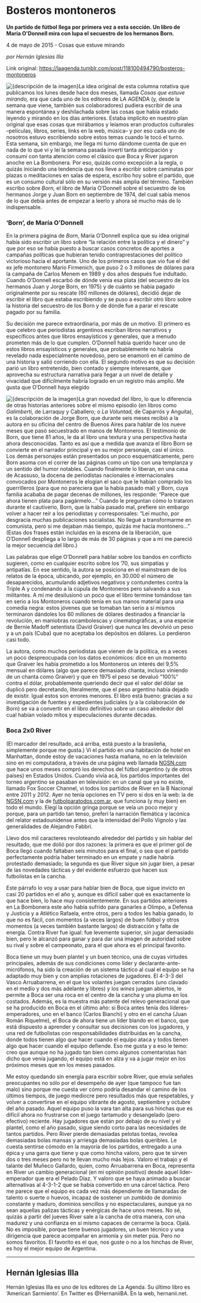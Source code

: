# Bosteros montoneros

**Un partido de fútbol llega por primera vez a esta sección. Un libro de María O'Donnell mira con lupa el secuestro de los hermanos Born.**

4 de mayo de 2015 - Cosas que estuve mirando

_por Hernán Iglesias Illa_

Link original: https://laagenda.tumblr.com/post/118100494790/bosteros-montoneros

![{descripción de la imagen}](https://64.media.tumblr.com/1b21f232527c32ba3db83527251f6b0b/tumblr_inline_pjzp2x9g8X1t6q87u_500.png)La idea original de esta columna rotativa que publicamos los lunes desde hace dos meses, llamada *Cosas que estuve mirando,* era que cada uno de los editores de LA AGENDA (y, desde la semana que viene, también sus colaboradores) pudiera escribir de una manera espontánea y deshilachada sobre las cosas que había estado leyendo y mirando en los días anteriores. Estaba implícito en nuestro plan original que esas cosas que mirábamos y leíamos eran productos culturales –películas, libros, series, links en la web, música– y por eso cada uno de nosotros estuvo escribiendo sobre estos temas cuando le tocó el turno. Esta semana, sin embargo, me llega mi turno dándome cuenta de que en nada de lo que vi y leí la semana pasada invertí tanta anticipación y consumí con tanta atención como el clásico que Boca y River jugaron anoche en La Bombonera. Por eso, quizás como excepción a la regla, o quizás iniciando una tendencia que nos lleve a escribir sobre caminatas por plazas o meditaciones en salas de espera, escribo hoy sobre el partido, que es un consumo cultural sólo en su versión más amplia del término. También escribo sobre *Born,* el libro de María O’Donnell sobre el secuestro de los hermanos Jorge y Juan Born en septiembre de 1974, del cual sabía menos de lo que debía antes de empezar a leerlo y ahora sé mucho más de lo indispensable.

### ‘Born’, de María O’Donnell

En la primera página de *Born*, María O’Donnell explica que su idea original había sido escribir un libro sobre “la relación entre la política y el dinero” y que por eso se había puesto a buscar casos concretos de aportes a campañas políticas que hubieran tenido contraprestaciones del político victorioso hacia el aportante. Uno de los primeros casos que vio fue el del ex jefe montonero Mario Firmenich, que puso 2 o 3 millones de dólares para la campaña de Carlos Menem en 1989 y dos años después fue indultado. Cuando O’Donnell escarbó de dónde venía esa plata (del secuestro de los hermanos Juan y Jorge Born, en 1975) y de cuánto se había pagado originalmente por su rescate (60 millones de dólares), decidió dejar de escribir el libro que estaba escribiendo y se puso a escribir otro libro sobre la historia del secuestro de los Born y de dónde fue a parar el rescate pagado por su familia.

Su decisión me parece extraordinaria, por más de un motivo. El primero es que celebro que periodistas argentinos escriban libros narrativos y específicos antes que libros ensayísticos y generales, que a menudo prometen más de lo que cumplen. O’Donnell había querido hacer uno de estos libros ensayísticos y generales, que probablemente no habría revelado nada especialmente novedoso, pero se enamoró en el camino de una historia y salió corriendo con ella. El segundo motivo es que su decisión parió un libro entretenido, bien contado y siempre interesante, que aprovecha su estructura narrativa para llegar a un nivel de detalle y vivacidad que difícilmente habría logrado en un registro más amplio. Me gusta que O’Donnell haya elegido 

![{descripción de la imagen}](https://64.media.tumblr.com/8360a21292c19e3385b240d06e9f3d37/tumblr_inline_pjzp2xLfK61t6q87u_250.jpg)La gran novedad del libro, lo que lo diferencia de otras historias anteriores sobre el mismo episodio (en libros como *Galimberti,* de Larraquy y Caballero; o *La Voluntad,* de Caparrós y Anguita), es la colaboración de Jorge Born, que durante seis meses recibió a la autora en su oficina del centro de Buenos Aires para hablar de los nueve meses que pasó secuestrado en manos de Montoneros. El testimonio de Born, que tiene 81 años, le da al libro una textura y una perspectiva hasta ahora desconocidas. Tanto es así que a medida que avanza el libro Born se convierte en el narrador principal y en su mejor personaje, casi el único. Los demás personajes están presentados un poco esquemáticamente, pero Born asoma con el correr de las páginas como un tipo con una templanza y un sentido del humor notables. Cuando finalmente lo liberan, en una casa de Acassuso, la docena de periodistas nacionales e internacionales convocados por Montoneros le elogian el saco que le habían comprado los guerrilleros (para que no pareciera que la había pasado mal) y Born, cuya familia acababa de pagar decenas de millones, les responde: “Parece que ahora tienen plata para pagármelo…” Cuando le preguntan cómo lo trataron durante el cautiverio, Born, que la había pasado mal, prefiere sin embargo volver a hacer reír a los periodistas y corresponsales: “Leí mucho, por desgracia muchas publicaciones socialistas. No llegué a transformarme en comunista, pero si me dejaban más tiempo, quizás me hacía montonero…” (Estas dos frases están incluidas en la escena de la liberación, que O’Donnell despliega a lo largo de más de 30 páginas y que a mí me pareció la mejor secuencia del libro.)

Las palabras que elige O’Donnell para hablar sobre los bandos en conflicto sugieren, como en cualquier escrito sobre los ’70, sus simpatías y antipatías. En ese sentido, la autora se posiciona en el mainstream de los relatos de la época, ubicando, por ejemplo, en 30.000 el número de desaparecidos, acumulando adjetivos negativos y contundentes contra la Triple A y condenando a la cúpula de Montoneros pero salvando a sus militantes. A mí me desilusionó un poco que el libro termine tomándose tan en serio a los Montoneros cuando tenía en sus manos material para una comedia negra: estos jóvenes que se tomaban tan serio a sí mismos terminaron dándoles los 60 millones de dólares destinados a financiar la revolución, en maniobras rocambolescas y cinematográficas, a una especie de Bernie Madoff setentista (David Graiver) que nunca les devolvió un peso y a un país (Cuba) que no aceptaba los depósitos en dólares. Lo perdieron casi todo.

La autora, como muchos periodistas que vienen de la política, es a veces un poco despreocupada con los datos económicos: dice en un momento que Graiver les había prometido a los Montoneros un interés del 9,5% mensual en dólares (algo que parece demasiado chanta, incluso viniendo de un chanta como Graiver) y que en 1975 el peso se devaluó “100%” contra el dólar, probablemente queriendo decir que el valor del dólar se duplicó pero decretando, literalmente, que el peso argentino había dejado de existir. Igual estos son errores menores. El libro está bueno: gracias a su investigación de fuentes y expedientes judiciales (y a la colaboración de Born) se va a convertir en el libro definitivo sobre un caso alrededor del cual habían volado mitos y especulaciones durante décadas.

### Boca 2x0 River

(El marcador del resultado, acá arriba, está puesto a la brasileña, simplemente porque me gusta.) Vi el partido en una habitación de hotel en Manhattan, donde estoy de vacaciones hasta mañana, no en la televisión sino en mi computadora, a través de una página web llamada [NGSN.com](http://NGSN.com) que hace unos meses compró los derechos del fútbol argentino (y de otros países) en Estados Unidos. Cuando vivía acá, los partidos importantes del torneo argentino se pasaban en televisión: en un canal que ya no existe, llamado Fox Soccer Channel, vi todos los partidos de River en la B Nacional entre 2011 y 2012. Ayer no tenía opciones en TV pero sí dos en la web: la de [NGSN.com](http://NGSN.com) y la de [futbolparatodos.com.ar](http://futbolparatodos.com.ar), que funciona (y muy bien) en todo el mundo. Elegí la opción gringa porque se veía un poco mejor y porque, para un partido tan tenso, preferí la narración flemática y lacónica del relator estadounidense antes que la intensidad del Pollo Vignolo y las generalidades de Alejandro Fabbri.

Llevo dos mil caracteres revoloteando alrededor del partido y sin hablar del resultado, que me dolió por dos razones: la primera es que el primer gol de Boca llegó cuando faltaban seis minutos para el final, o sea que el partido perfectamente podría haber terminado en un empate y nadie habría protestado demasiado; la segunda es que River sigue sin jugar bien, a pesar de las novedades tácticas y del evidente esfuerzo que hacen sus futbolistas en la cancha.

Este párrafo lo voy a usar para hablar bien de Boca, que sigue invicto en casi 20 partidos en el año y, aunque es difícil saber qué es exactamente lo que hace bien, lo hace muy consistentemente. En sus partidos anteriores en La Bombonera este año había sufrido para ganarles a Olimpo, a Defensa y Justicia y a Atlético Rafaela, entre otros, pero a todos les había ganado, lo que no es fácil, con momentos (a veces largos) de buen fútbol y otros momentos (a veces también bastante largos) de distracción y falta de energía. Contra River fue igual: fue levemente superior, sin jugar demasiado bien, pero le alcanzó para ganar y para dar una imagen de autoridad sobre su rival y sobre el campeonato, para el que ahora es el principal favorito.

Boca tiene un muy buen plantel y un buen técnico, una de cuyas virtudes principales, además de sus condiciones como líder y declarante-ante-micrófonos, ha sido la creación de un sistema táctico al cual el equipo se ha adaptado muy bien y con amplias rotaciones de jugadores. El 4-3-3 del Vasco Arruabarrena, en el que los volantes juegan cerrados (uno clavado en el medio y dos más adelante y libres) y los *wines* juegan abiertos, le permite a Boca ser una roca en el centro de la cancha y una pluma en los costados. Además, es la muestra más patente del relevo generacional que se ha producido en Boca en el último año: si Boca antes tenía dos líderes-emperadores, uno en el banco (Carlos Bianchi) y otro en el cancha (Juan Román Riquelme), el Boca de ahora tiene un líder blando en el banco, que está dispuesto a aprender y consultar sus decisiones con los jugadores, y una red de futbolistas con responsabilidades distribuidas en la cancha, donde todos tienen algo que hacer cuando el equipo ataca y todos tienen algo que hacer cuando el equipo defiende. Eso me gusta y a eso le temo: creo que aunque no ha jugado tan bien como algunos comentaristas han dicho que venía jugando, el equipo está en alza y va a jugar mejor en los próximos meses que en los meses pasados.

Me estoy quedando sin energía para escribir sobre River, que envía señales preocupantes no sólo por el desempeño de ayer (que tampoco fue tan malo) sino porque me cuesta ver cómo podría desandar el camino de los últimos tiempos, de juego mediocre pero resultados más que respetables, y volver a convertirse en el equipo vibrante de agosto, septiembre y octubre del año pasado. Aquel equipo puso la vara tan alta para sus hinchas que es difícil ahora no frustrarse con el juego tartamudo y desangelado (pero efectivo) reciente. Hay jugadores que están por debajo de su nivel y el plantel, como el año pasado, sigue siendo corto para las necesidades de tantos partidos. Pero River pierde demasiadas pelotas tontas, revolea demasiadas bolas mansas y arriesga demasiadas bolas queribles. Le cuesta sentirse cómodo en la mayoría de los partidos, entregado a una épica y una garra que tiene y que como hincha valoro, pero que te sirven dos o tres meses pero no te llevan mucho más lejos. Valoro el trabajo y el talante del Muñeco Gallardo, quien, como Arruabarrena en Boca, representa en River un cambio generacional (en mi opinión positivo) desde aquel líder-emperador que era el Pelado Díaz. Y valoro que se haya animado a buscar alternativas al 4-3-1-2 que se había convertido en una cárcel táctica. Pero me parece que el equipo es cada vez más dependiente de llamaradas de talento o suerte o huevos, incapaz de sostener un zumbido de dominio constante y maduro, dominios sencillos y no espectaculares, aunque ya no sean aquellas palizas tácticas y enérgicas de hace unos meses. No sé, quizás a partir del jueves River sale a la cancha de otra manera, con una madurez y una confianza en sí mismo capaces de cerrarme la boca. Ojalá. No es imposible, porque tiene buenos jugadores, un buen técnico y una dirigencia que parece acompañar en armonía y sin meter púa. Pero no somos favoritos. El favorito es el que, nos guste o no a los hinchas de River, es hoy el mejor equipo de Argentina.

  




---

Hernán Iglesias Illa
--------------------

Hernán Iglesias Illa es uno de los editores de La Agenda. Su último libro es ‘American Sarmiento’. En Twitter es @HernaniiBA. En la web, hernanii.net.

